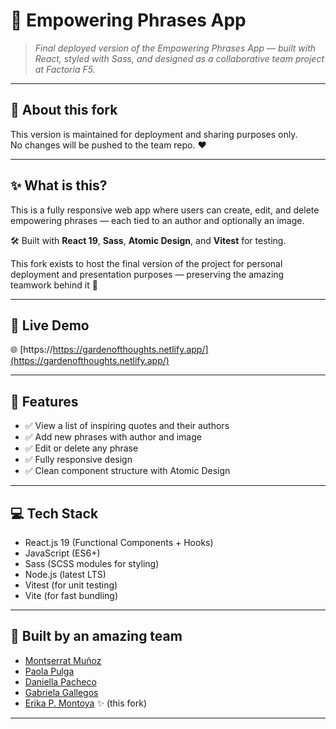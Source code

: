 # 🌱 Empowering Phrases App



> _Final deployed version of the Empowering Phrases App — built with React, styled with Sass, and designed as a collaborative team project at Factoria F5._

---


## 📝 About this fork

This version is maintained for deployment and sharing purposes only.  
No changes will be pushed to the team repo. ❤️

---

## ✨ What is this?

This is a fully responsive web app where users can create, edit, and delete empowering phrases — each tied to an author and optionally an image.

🛠 Built with **React 19**, **Sass**, **Atomic Design**, and **Vitest** for testing.

This fork exists to host the final version of the project for personal deployment and presentation purposes — preserving the amazing teamwork behind it 💛

---

## 🚀 Live Demo

🌐 [https://https://gardenofthoughts.netlify.app/](https://gardenofthoughts.netlify.app/)

---

## 🧠 Features

- ✅ View a list of inspiring quotes and their authors  
- ✅ Add new phrases with author and image  
- ✅ Edit or delete any phrase  
- ✅ Fully responsive design  
- ✅ Clean component structure with Atomic Design  

---

## 💻 Tech Stack

- React.js 19 (Functional Components + Hooks)  
- JavaScript (ES6+)  
- Sass (SCSS modules for styling)  
- Node.js (latest LTS)  
- Vitest (for unit testing)  
- Vite (for fast bundling)

---

## 👥 Built by an amazing team

- [Montserrat Muñoz](https://github.com/Montc027)  
- [Paola Pulga](https://github.com/Pao-Pul)  
- [Daniella Pacheco](https://github.com/DaniPacheco8)  
- [Gabriela Gallegos](https://github.com/hgall3)  
- [Erika P. Montoya](https://github.com/DevErika) ✨ (this fork)

---


